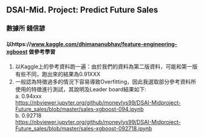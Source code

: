 ## DSAI-Mid. Project: Predict Future Sales ##
### 數據所 錢信諺 ###
#### 以https://www.kaggle.com/dhimananubhav/feature-engineering-xgboost 做參考學習

1. 以Kaggle上的參考資料跑一遍：由於我們的資料為第二版資料，可能和第一版有些不同，跑出來的結果為0.91XXX
2. 一般認為特徵過多的情況下容易導致Overfitting，因此我選取部分參考資料所使用的特徵進行測試，其說明及Leader board結果如下:  
    a. 0.94xxx  
    https://nbviewer.jupyter.org/github/moneylys99/DSAI-Midproject-Future_sales/blob/master/sales-xgboost-094.ipynb  
    b. 0.92718  
    https://nbviewer.jupyter.org/github/moneylys99/DSAI-Midproject-Future_sales/blob/master/sales-xgboost-092718.ipynb  
